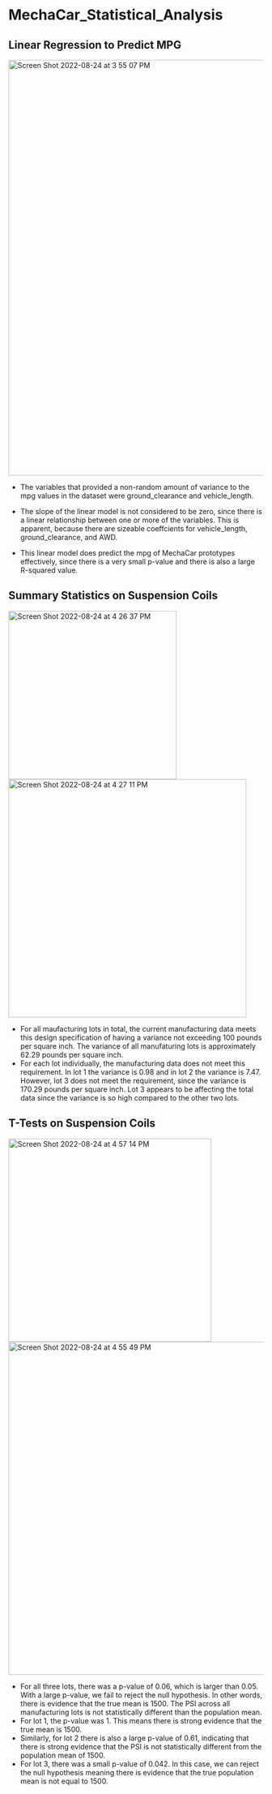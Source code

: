 # MechaCar_Statistical_Analysis

## Linear Regression to Predict MPG
<img width="820" alt="Screen Shot 2022-08-24 at 3 55 07 PM" src="https://user-images.githubusercontent.com/105089651/186511301-9b6edc80-999a-484f-96f2-aaf39875bb5c.png">

* The variables that provided a non-random amount of variance to the mpg values in the dataset were ground_clearance and vehicle_length.

* The slope of the linear model is not considered to be zero, since there is a linear relationship between one or more of the variables. This is apparent, because there are sizeable coeffcients for vehicle_length, ground_clearance, and AWD. 

* This linear model does predict the mpg of MechaCar prototypes effectively, since there is a very small p-value and there is also a large R-squared value. 

## Summary Statistics on Suspension Coils
<img width="332" alt="Screen Shot 2022-08-24 at 4 26 37 PM" src="https://user-images.githubusercontent.com/105089651/186516932-4253ec87-aba4-4200-b9d2-30673765ab57.png">
<img width="470" alt="Screen Shot 2022-08-24 at 4 27 11 PM" src="https://user-images.githubusercontent.com/105089651/186516942-d14f710f-5118-47f8-bc3e-89031bff8eb0.png">

* For all maufacturing lots in total, the current manufacturing data meets this design specification of having a variance not exceeding 100 pounds per square inch. The variance of all manufaturing lots is approximately 62.29 pounds per square inch.
* For each lot individually, the manufacturing data does not meet this requirement. In lot 1 the variance is 0.98 and in lot 2 the variance is 7.47. However, lot 3 does not meet the requirement, since the variance is 170.29 pounds per square inch. Lot 3 appears to be affecting the total data since the variance is so high compared to the other two lots. 

## T-Tests on Suspension Coils
<img width="401" alt="Screen Shot 2022-08-24 at 4 57 14 PM" src="https://user-images.githubusercontent.com/105089651/186522239-5a29da25-7356-47fe-9529-ddf99fbbdef5.png">
<img width="657" alt="Screen Shot 2022-08-24 at 4 55 49 PM" src="https://user-images.githubusercontent.com/105089651/186522257-7aad6867-f27e-43b0-bf8e-85f2b44068ed.png">

* For all three lots, there was a p-value of 0.06, which is larger than 0.05. With a large p-value, we fail to reject the null hypothesis. In other words, there is evidence that the true mean is 1500. The PSI across all manufacturing lots is not statistically different than the population mean. 
* For lot 1, the p-value was 1. This means there is strong evidence that the true mean is 1500. 
* Similarly, for lot 2 there is also a large p-value of 0.61, indicating that there is strong evidence that the PSI is not statistically different from the population mean of 1500. 
* For lot 3, there was a small p-value of 0.042. In this case, we can reject the null hypothesis meaning there is evidence that the true population mean is not equal to 1500. 
